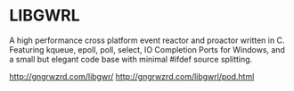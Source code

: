 # LIBGWRL

A high performance cross platform event reactor and proactor written in C.
Featuring kqueue, epoll, poll, select, IO Completion Ports for Windows,
and a small but elegant code base with minimal #ifdef source splitting.

http://gngrwzrd.com/libgwr/
http://gngrwzrd.com/libgwrl/pod.html
